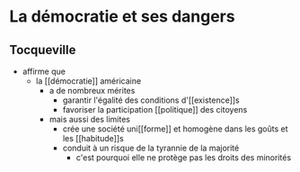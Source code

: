 # La démocratie et ses dangers


## Tocqueville
- affirme que
  - la [[démocratie]] américaine
    - a de nombreux mérites
      - garantir l'égalité des conditions d'[[existence]]s
      - favoriser la participation [[politique]] des citoyens
    - mais aussi des limites
      - crée une société uni[[forme]] et homogène dans les goûts et les [[habitude]]s
      - conduit à un risque de la tyrannie de la majorité
        - c'est pourquoi elle ne protège pas les droits des minorités
